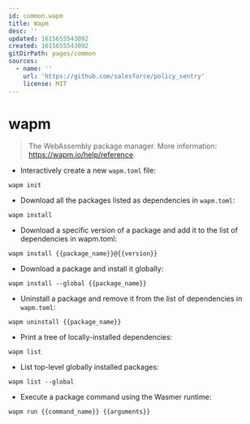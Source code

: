 ```yaml
---
id: common.wapm
title: Wapm
desc: ''
updated: 1615655543092
created: 1615655543092
gitDirPath: pages/common
sources:
  - name: ''
    url: 'https://github.com/salesforce/policy_sentry'
    license: MIT
---
```

# wapm

> The WebAssembly package manager.
> More information: <https://wapm.io/help/reference>.

- Interactively create a new `wapm.toml` file:

`wapm init`

- Download all the packages listed as dependencies in `wapm.toml`:

`wapm install`

- Download a specific version of a package and add it to the list of dependencies in wapm.toml:

`wapm install {{package_name}}@{{version}}`

- Download a package and install it globally:

`wapm install --global {{package_name}}`

- Uninstall a package and remove it from the list of dependencies in `wapm.toml`:

`wapm uninstall {{package_name}}`

- Print a tree of locally-installed dependencies:

`wapm list`

- List top-level globally installed packages:

`wapm list --global`

- Execute a package command using the Wasmer runtime:

`wapm run {{command_name}} {{arguments}}`

